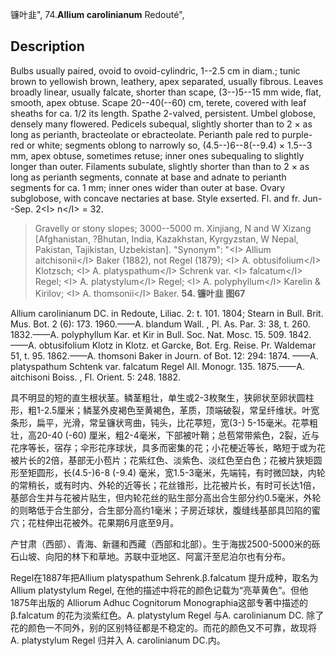 镰叶韭",
74.**Allium carolinianum** Redouté",

## Description
Bulbs usually paired, ovoid to ovoid-cylindric, 1--2.5 cm in diam.; tunic brown to yellowish brown, leathery, apex separated, usually fibrous. Leaves broadly linear, usually falcate, shorter than scape, (3--)5--15 mm wide, flat, smooth, apex obtuse. Scape 20--40(--60) cm, terete, covered with leaf sheaths for ca. 1/2 its length. Spathe 2-valved, persistent. Umbel globose, densely many flowered. Pedicels subequal, slightly shorter than to 2 × as long as perianth, bracteolate or ebracteolate. Perianth pale red to purple-red or white; segments oblong to narrowly so, (4.5--)6--8(--9.4) × 1.5--3 mm, apex obtuse, sometimes retuse; inner ones subequaling to slightly longer than outer. Filaments subulate, slightly shorter than than to 2 × as long as perianth segments, connate at base and adnate to perianth segments for ca. 1 mm; inner ones wider than outer at base. Ovary subglobose, with concave nectaries at base. Style exserted. Fl. and fr. Jun--Sep. 2&lt;I&gt; n&lt;/I&gt; = 32.

> Gravelly or stony slopes; 3000--5000 m. Xinjiang, N and W Xizang [Afghanistan, ?Bhutan, India, Kazakhstan, Kyrgyzstan, W Nepal, Pakistan, Tajikistan, Uzbekistan].
  "Synonym": "&lt;I&gt; Allium aitchisonii&lt;/I&gt; Baker (1882), not Regel (1879); &lt;I&gt; A. obtusifolium&lt;/I&gt; Klotzsch; &lt;I&gt; A. platyspathum&lt;/I&gt; Schrenk var. &lt;I&gt; falcatum&lt;/I&gt; Regel; &lt;I&gt; A. platystylum&lt;/I&gt; Regel; &lt;I&gt; A. polyphyllum&lt;/I&gt; Karelin &amp; Kirilov; &lt;I&gt; A. thomsonii&lt;/I&gt; Baker.
**54. 镰叶韭 图67**

Allium carolinianum DC. in Redoute, Liliac. 2: t. 101. 1804; Stearn in Bull. Brit. Mus. Bot. 2 (6): 173. 1960.——A. blandum Wall. , Pl. As. Par. 3: 38, t. 260. 1832.——A. polyphyllum Kar. et Kir in Bull. Soc. Nat. Mosc. 15. 509. 1842.——A. obtusifolium Klotz in Klotz. et Garcke, Bot. Erg. Reise. Pr. Waldemar 51, t. 95. 1862.——A. thomsoni Baker in Journ. of Bot. 12: 294: 1874. ——A. platyspathum Schtenk var. falcatum Regel All. Monogr. 135. 1875.——A. aitchisoni Boiss. , Fl. Orient. 5: 248. 1882.

具不明显的短的直生根状茎。鳞茎粗壮，单生或2-3枚聚生，狭卵状至卵状圆柱形，粗1-2.5厘米；鳞茎外皮褐色至黄褐色，革质，顶端破裂，常呈纤维状。叶宽条形，扁平，光滑，常呈镰状弯曲，钝头，比花葶短，宽(3-) 5-15毫米。花葶粗壮，高20-40 (-60) 厘米，粗2-4毫米，下部被叶鞘；总苞常带紫色，2裂，近与花序等长，宿存；伞形花序球状，具多而密集的花；小花梗近等长，略短于或为花被片长的2倍，基部无小苞片；花紫红色、淡紫色、淡红色至白色；花被片狭矩圆形至矩圆形，长(4.5-)6-8 (-9.4) 毫米，宽1.5-3毫米，先端钝，有时微凹缺，内轮的常稍长，或有时内、外轮的近等长；花丝锥形，比花被片长，有时可长达1倍，基部合生并与花被片贴生，但内轮花丝的贴生部分高出合生部分约0.5毫米，外轮的则略低于合生部分，合生部分高约1毫米；子房近球状，腹缝线基部具凹陷的蜜穴；花柱伸出花被外。花果期6月底至9月。

产甘肃（西部）、青海、新疆和西藏（西部和北部）。生于海拔2500-5000米的砾石山坡、向阳的林下和草地。苏联中亚地区、阿富汗至尼泊尔也有分布。

Regel在1887年把Allium platyspathum Sehrenk.β.falcatum 提升成种，取名为 Allium platystylum Regel, 在他的描述中将花的颜色记载为“亮草黄色”。但他1875年出版的 Alliorum Adhuc Cognitorum Monographia这部专著中描述的 β.falcatum 的花为淡紫红色。A. platystylum Regel 与A. carolinianum DC. 除了花的颜色一不同外，别的区别特征都是不稳定的。而花的颜色又不可靠，故现将 A. platystylum Regel 归并入 A. carolinianum DC.内。
